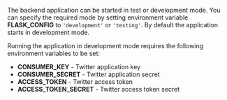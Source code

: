 The backend application can be started in test or development mode. You can specify the required mode by setting environment variable **FLASK_CONFIG** to `'development'` or `'testing'`. By default the application starts in development mode.

Running the application in development mode requires the following environment variables to be set:
* **CONSUMER_KEY** - Twitter application key
* **CONSUMER_SECRET** - Twitter application secret
* **ACCESS_TOKEN** - Twitter access token
* **ACCESS_TOKEN_SECRET** - Twitter access token secret
